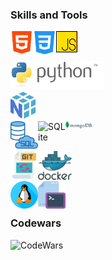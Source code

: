 ### Skills and Tools

[<img align="left" alt="HTML5" width="36px" src="icons/html.svg" />][html]
[<img align="left" alt="CSS3" width="37x" src="icons/css.svg" />][css]
[<img align="left" alt="JavaScript" width="34px" src="icons/js.svg" />][javascript]


[html]: https://www.w3.org/html
[css]: https://www.w3.org/Style/CSS
[javascript]: https://devdocs.io/javascript

<br />
<br />

[<img align="left" alt="Python" width="150px" src="icons/python.svg" />][python]

[python]: https://www.python.org

<br />
<br />

[<img align="left" alt="NumPy" width="40px" src="icons/numpy.svg" />][numpy]

[numpy]: https://numpy.org/


<br />
<br />

[<img align="left" alt="SQL" width="44px" src="icons/sql.svg" />][sql]
[<img align="left" alt="SQLite" width="44px" src="icons/sqlite.svg" />][sqlite]
[<img align="left" alt="MongoDB" width="44px" src="icons/mongodb.svg" />][mongodb]

[sql]: https://www.iso.org/standard/63555.html
[sqlite]: https://www.sqlite.org
[mongodb]: https://www.mongodb.com

<br />
<br />

[<img align="left" alt="Git" width="44px" src="icons/git.svg" />][git]
[<img align="left" alt="Docker" width="54px" src="icons/docker.svg" />][docker]

[git]: https://git-scm.com
[docker]: https://docker.com

<br />
<br />

[<img align="left" alt="Linux" width="44px" src="icons/linux.svg" />][linux]
[<img align="left" alt="Command Prompt" width="44px" src="icons/cmd.svg" />][cmd]

[linux]: https://www.linuxfoundation.org
[cmd]: https://github.com/SirKarib/LinuxAliases

<br />
<br />

### Codewars

[<img align="left" alt="CodeWars" width="200px" src="https://www.codewars.com/users/SirKarib/badges/micro" />][codewars]

[codewars]: https://www.codewars.com/users/SirKarib
